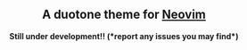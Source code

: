 <p align="center">
    <h2 align="center">A duotone theme for <a href="https://github.com/neovim/neovim">Neovim</a></h2>
</p>

<p align="center">
    <b> Still under development!! (*report any issues you may find*) </b>
</p>
